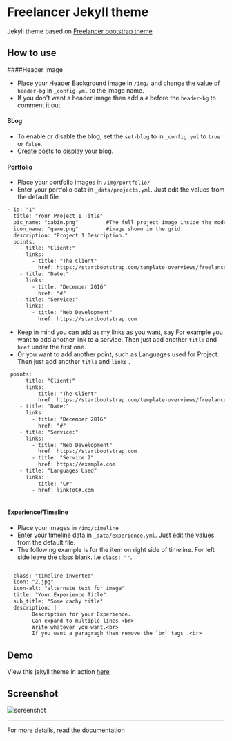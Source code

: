 Freelancer Jekyll theme  
=========================

Jekyll theme based on [Freelancer bootstrap theme ](http://startbootstrap.com/template-overviews/freelancer/)

## How to use
 ####Header Image
 - Place your Header Background image in `/img/` and change the value of `header-bg` in `_config.yml` to the image name.
 - If you don't want a header image then add a `#` before the `header-bg` to comment it out.
 

 #### BLog
 - To enable or disable the blog, set the `set-blog` to in `_config.yml` to `true` or `false`.
 - Create posts to display your blog.
  
 
 #### Portfolio
 - Place your portfolio images in `/img/portfolio/`
 - Enter your portfolio data in `_data/projects.yml`. Just edit the values from the default file.
```txt
- id: "1"
  title: "Your Project 1 Title"
  pic_name: "cabin.png"         #The full project image inside the model
  icon_name: "game.png"         #image shown in the grid.
  description: "Project 1 Description."
  points: 
    - title: "Client:"
      links:
        - title: "The Client"
          href: https://startbootstrap.com/template-overviews/freelancer/
    - title: "Date:"
      links:
        - title: "December 2016"
          href: "#"
    - title: "Service:"
      links:
        - title: "Web Development"
          href: https://startbootstrap.com
```

 - Keep in mind you can add as my links as you want, say For example you want to add another link to a service. Then just add another `title` and `href` under the first one.
 - Or you want to add another point, such as Languages used for Project. Then just add another `title` and `links` .
```txt 
 points: 
    - title: "Client:"
      links:
        - title: "The Client"
          href: https://startbootstrap.com/template-overviews/freelancer/
    - title: "Date:"
      links:
        - title: "December 2016"
          href: "#"
    - title: "Service:"
      links:
        - title: "Web Development"
          href: https://startbootstrap.com
        - title: "Service 2"
          href: https://example.com
    - title: "Languages Used"
      links:
        - title: "C#"
        - href: linkToC#.com
        
```


 #### Experience/Timeline
 - Place your images in `/img/timeline`
 - Enter your timeline data in `_data/experience.yml`. Just edit the values from the default file.
 - The following example is for the item on right side of timeline. For left side leave the class blank. i.e `class: ""`.
```txt

- class: "timeline-inverted"
  icon: "2.jpg"
  icon-alt: "alternate text for image"
  title: "Your Experience Title"
  sub_title: "Some cachy title"
  description: | 
        Description for your Experience. 
        Can expand to multiple lines <br>
        Write whatever you want.<br>
        If you want a paragragh then remove the `br` tags .<br>

```

 
## Demo
View this jekyll theme in action [here](https://digvijayad.github.io/freelancer-theme)

## Screenshot
![screenshot](https://raw.githubusercontent.com/digvijayad/freelancer-theme/master/screenshot.png)

---------
For more details, read the [documentation](http://jekyllrb.com/)